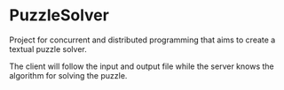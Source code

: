 # PuzzleSolver

Project for concurrent and distributed programming that aims to create a textual puzzle solver.

The client will follow the input and output file while the server knows the algorithm for solving the puzzle.
